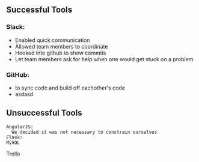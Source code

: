 ## Successful Tools
### Slack:
- Enabled quick communication
- Allowed team members to coordinate
- Hooked into github to show commits
- Let team members ask for help when one would get stuck on a problem
### GitHub: 
- to sync code and build off eachother's code
- asdasd
  
## Unsuccessful Tools
    AngularJS:
      We decided it was not necessary to constrain ourselves 
    Flask:
    MySQL
  Trello
  
